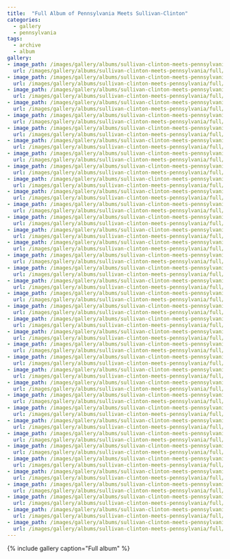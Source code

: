 ```yaml
---
title:  "Full Album of Pennsylvania Meets Sullivan-Clinton"
categories:
  - gallery
  - pennsylvania
tags:
  - archive
  - album
gallery:
- image_path: /images/gallery/albums/sullivan-clinton-meets-pennsylvania/full/Battle_of_WY_Sign_sized.jpg
  url: /images/gallery/albums/sullivan-clinton-meets-pennsylvania/full/Battle_of_Wyoming_Marker.jpg
- image_path: /images/gallery/albums/sullivan-clinton-meets-pennsylvania/full/Battle_of_Wyoming_Marker.sized.jpg
  url: /images/gallery/albums/sullivan-clinton-meets-pennsylvania/full/Battle_of_Wyoming.highlight.jpg
- image_path: /images/gallery/albums/sullivan-clinton-meets-pennsylvania/full/Battle_of_Wyoming.jpg
  url: /images/gallery/albums/sullivan-clinton-meets-pennsylvania/full/Battle_of_Wyoming.sized.jpg
- image_path: /images/gallery/albums/sullivan-clinton-meets-pennsylvania/full/brodhead.jpg
  url: /images/gallery/albums/sullivan-clinton-meets-pennsylvania/full/clinton.jpg
- image_path: /images/gallery/albums/sullivan-clinton-meets-pennsylvania/full/Easton_Pa_Flood_Jun2006.jpg
  url: /images/gallery/albums/sullivan-clinton-meets-pennsylvania/full/Ellicott_Andrew.jpg
- image_path: /images/gallery/albums/sullivan-clinton-meets-pennsylvania/full/EndMtns.jpg
  url: /images/gallery/albums/sullivan-clinton-meets-pennsylvania/full/EndMtns.sized.jpg
- image_path: /images/gallery/albums/sullivan-clinton-meets-pennsylvania/full/Gen_Clinton_s_Dam_Monument_001.jpg
  url: /images/gallery/albums/sullivan-clinton-meets-pennsylvania/full/george_catlin_1.jpg
- image_path: /images/gallery/albums/sullivan-clinton-meets-pennsylvania/full/GW_1779_Web.jpg
  url: /images/gallery/albums/sullivan-clinton-meets-pennsylvania/full/Harrisburgh_Old_West_Collection.jpg
- image_path: /images/gallery/albums/sullivan-clinton-meets-pennsylvania/full/Hartley_Destroys_Tioga.jpg
  url: /images/gallery/albums/sullivan-clinton-meets-pennsylvania/full/Hist_Marker_At_Athens.jpg
- image_path: /images/gallery/albums/sullivan-clinton-meets-pennsylvania/full/HPIM0058a.jpg
  url: /images/gallery/albums/sullivan-clinton-meets-pennsylvania/full/HPIM0058a.sized.jpg
- image_path: /images/gallery/albums/sullivan-clinton-meets-pennsylvania/full/HungryHillPark.jpg
  url: /images/gallery/albums/sullivan-clinton-meets-pennsylvania/full/HungryHillPark.sized.jpg
- image_path: /images/gallery/albums/sullivan-clinton-meets-pennsylvania/full/HungryHillPlaque.jpg
  url: /images/gallery/albums/sullivan-clinton-meets-pennsylvania/full/HungryHillPlaque.sized.jpg
- image_path: /images/gallery/albums/sullivan-clinton-meets-pennsylvania/full/HungryHillSteps.jpg
  url: /images/gallery/albums/sullivan-clinton-meets-pennsylvania/full/HungryHillSteps.sized.jpg
- image_path: /images/gallery/albums/sullivan-clinton-meets-pennsylvania/full/Indian_Hill_Marker_Hartley_Vs_Indians.jpg
  url: /images/gallery/albums/sullivan-clinton-meets-pennsylvania/full/indian_territory_map.jpg
- image_path: /images/gallery/albums/sullivan-clinton-meets-pennsylvania/full/indian_territory_map.sized.jpg
  url: /images/gallery/albums/sullivan-clinton-meets-pennsylvania/full/Marker_Easton_Sullivans_Mar.jpg
- image_path: /images/gallery/albums/sullivan-clinton-meets-pennsylvania/full/Marker_Easton_Sullivans_Mar.sized.jpg
  url: /images/gallery/albums/sullivan-clinton-meets-pennsylvania/full/Marker_Map_of_Route.jpg
- image_path: /images/gallery/albums/sullivan-clinton-meets-pennsylvania/full/NYPAcorner.jpg
  url: /images/gallery/albums/sullivan-clinton-meets-pennsylvania/full/PA_1791_SurveyMap.jpg
- image_path: /images/gallery/albums/sullivan-clinton-meets-pennsylvania/full/PA_1791_SurveyMap.sized.jpg
  url: /images/gallery/albums/sullivan-clinton-meets-pennsylvania/full/PA_Fort_Sullivan_Marker.jpg
- image_path: /images/gallery/albums/sullivan-clinton-meets-pennsylvania/full/Pa_Map_18thc_03_1778.jpg
  url: /images/gallery/albums/sullivan-clinton-meets-pennsylvania/full/Pa_Map_18thc_03_1778.sized.jpg
- image_path: /images/gallery/albums/sullivan-clinton-meets-pennsylvania/full/Pa_Map_18thc_08_1791_Roads_Great.jpg
  url: /images/gallery/albums/sullivan-clinton-meets-pennsylvania/full/Pa_Map_18thc_08_1791_Roads_Great.sized.jpg
- image_path: /images/gallery/albums/sullivan-clinton-meets-pennsylvania/full/Pa_Map_19thc_12_1836_TannersAtlas.jpg
  url: /images/gallery/albums/sullivan-clinton-meets-pennsylvania/full/Pa_Map_19thc_12_1836_TannersAtlas.sized.jpg
- image_path: /images/gallery/albums/sullivan-clinton-meets-pennsylvania/full/PA_map_newRegion3.gif
  url: /images/gallery/albums/sullivan-clinton-meets-pennsylvania/full/PA_Teoga_And_Queen_Esther_s_Town_Marker.jpg
- image_path: /images/gallery/albums/sullivan-clinton-meets-pennsylvania/full/Queen_Esther_Tioga_Pt_Chemung_Susquehanna.jpg
  url: /images/gallery/albums/sullivan-clinton-meets-pennsylvania/full/Raiders_Of_The_Lost_Ark_Government_Warehouse2.jpg
- image_path: /images/gallery/albums/sullivan-clinton-meets-pennsylvania/full/River_Walk_Outdoor_Display.jpg
  url: /images/gallery/albums/sullivan-clinton-meets-pennsylvania/full/River_Walk_Outdoor_Display.sized.jpg
- image_path: /images/gallery/albums/sullivan-clinton-meets-pennsylvania/full/SC_Invasion_Map.jpg
  url: /images/gallery/albums/sullivan-clinton-meets-pennsylvania/full/SC_Invasion_Map.sized.jpg
- image_path: /images/gallery/albums/sullivan-clinton-meets-pennsylvania/full/SilasDeane.jpg
  url: /images/gallery/albums/sullivan-clinton-meets-pennsylvania/full/Spiegelman_dewitt_military_tracts_NYS.jpg
- image_path: /images/gallery/albums/sullivan-clinton-meets-pennsylvania/full/Spiegelman_dewitt_military_tracts_NYS.sized.jpg
  url: /images/gallery/albums/sullivan-clinton-meets-pennsylvania/full/sullivan.jpg
- image_path: /images/gallery/albums/sullivan-clinton-meets-pennsylvania/full/surveyor3.jpg
  url: /images/gallery/albums/sullivan-clinton-meets-pennsylvania/full/Susq_River.jpg
- image_path: /images/gallery/albums/sullivan-clinton-meets-pennsylvania/full/Susq_River.sized.jpg
  url: /images/gallery/albums/sullivan-clinton-meets-pennsylvania/full/Thomas_Hartley.jpg
- image_path: /images/gallery/albums/sullivan-clinton-meets-pennsylvania/full/Tioga_Point_Card.jpg
  url: /images/gallery/albums/sullivan-clinton-meets-pennsylvania/full/Tioga_Point_Card.sized.jpg
- image_path: /images/gallery/albums/sullivan-clinton-meets-pennsylvania/full/Tioga_Point_Overhead_Sat.jpg
  url: /images/gallery/albums/sullivan-clinton-meets-pennsylvania/full/Tioga_Point_Overhead_Sat.sized.jpg
- image_path: /images/gallery/albums/sullivan-clinton-meets-pennsylvania/full/Tri_Counties_Tice.jpg
  url: /images/gallery/albums/sullivan-clinton-meets-pennsylvania/full/wb_kingston_susquehanna.jpg
- image_path: /images/gallery/albums/sullivan-clinton-meets-pennsylvania/full/When_Settlers.jpg
  url: /images/gallery/albums/sullivan-clinton-meets-pennsylvania/full/When_Settlers.sized.jpg
- image_path: /images/gallery/albums/sullivan-clinton-meets-pennsylvania/full/Wyalusing_Looking_East.jpg
  url: /images/gallery/albums/sullivan-clinton-meets-pennsylvania/full/Wyalusing_Looking_East.sized.jpg
- image_path: /images/gallery/albums/sullivan-clinton-meets-pennsylvania/full/Wyalusing_Looking_West.jpg
  url: /images/gallery/albums/sullivan-clinton-meets-pennsylvania/full/Wyalusing_Looking_West.sized.jpg
- image_path: /images/gallery/albums/sullivan-clinton-meets-pennsylvania/full/Wyoming_Battle_Monument.jpg
  url: /images/gallery/albums/sullivan-clinton-meets-pennsylvania/full/Wyoming_Battle_Monument.sized.jpg
- image_path: /images/gallery/albums/sullivan-clinton-meets-pennsylvania/full/Wyoming_Massacre_Web.jpg
  url: /images/gallery/albums/sullivan-clinton-meets-pennsylvania/full/Wyoming_Massacre_Web.sized.jpg
---
```


{% include gallery caption="Full album" %}
